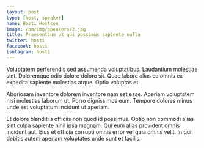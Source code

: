 ```yaml
---
layout: post
type: [host, speaker]
name: Hosti Hostson
image: /bm/img/speakers/2.jpg
title: Praesentium ut qui possimus sapiente nulla
twitter: hosti
facebook: hosti
isntagram: hosti
---
```


Voluptatem perferendis sed assumenda voluptatibus. Laudantium molestiae sint. Doloremque odio dolore dolore sit. Quae labore alias ea omnis ex expedita sapiente molestias atque. Optio voluptas et.

Aboriosam inventore dolorem inventore nam est esse. Aperiam voluptatem nisi molestias laborum ut. Porro dignissimos eum. Tempore dolores minus unde est voluptatum incidunt ut aperiam.

Et dolore blanditiis officiis non quod id possimus. Optio non commodi alias sint culpa sapiente nihil ipsa magnam. Qui eum alias provident omnis incidunt aut. Eius et officia corrupti omnis error vel quia omnis velit. In qui debitis autem aperiam voluptates unde sunt et facilis.